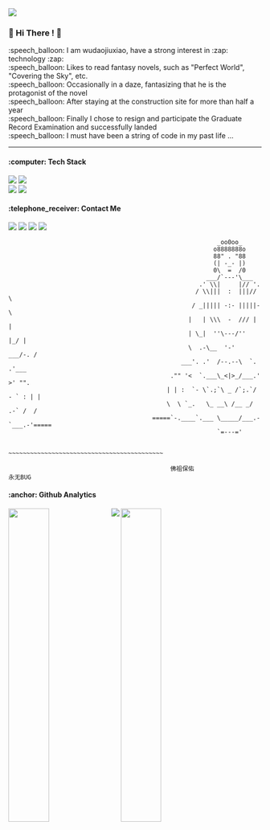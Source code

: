  <img src="https://my-pic-1309513254.cos.ap-shanghai.myqcloud.com//bg.jpg">
 
 
 
<h3> 👏 Hi There ! 👏 </h3>
<p>:speech_balloon: I am wudaojiuxiao, have a strong interest in :zap: technology :zap: <br>
:speech_balloon: Likes to read fantasy novels, such as "Perfect World", "Covering the Sky", etc. <br>
:speech_balloon: Occasionally in a daze, fantasizing that he is the protagonist of the novel <br>
:speech_balloon: After staying at the construction site for more than half a year <br>
:speech_balloon: Finally I chose to resign and participate the Graduate Record Examination and successfully landed <br>
:speech_balloon: I must have been a string of code in my past life ... </p>


---


<h4>:computer: Tech Stack</h4>
<div><img src="https://img.shields.io/badge/-Java-black?logo=java"> <img src="https://img.shields.io/badge/-Python-black?logo=python"> </div>

<div><img src="https://img.shields.io/badge/-IntelliJ IDEA-black?logo=intellijidea"> <img src="https://img.shields.io/badge/-Pycharm-black?logo=pycharm"></div>



<h4>:telephone_receiver: Contact Me </h4>

[![](http://shields.io/badge/Github-@WuDaoJiuXiao-blue.svg)](https://github.com/WuDaoJiuXiao) 
[![](https://img.shields.io/badge/Leetcode-@悟道九霄-blue.svg)](https://leetcode-cn.com/u/wudaojiuxiao/) 
[![](https://img.shields.io/badge/CNblog-@悟道九霄-blue)](https://www.cnblogs.com/wudaojiuxiao/) 
[![](https://img.shields.io/badge/语雀-@悟道九霄-blue)](https://www.yuque.com/yuqueyonghusohmvm) 






```
                                                          _oo0oo_
                                                         o8888888o
                                                         88" . "88
                                                         (| -_- |)
                                                         0\  =  /0
                                                       ___/`---'\___
                                                     .' \\|     |// '.
                                                    / \\|||  :  |||// \
                                                   / _||||| -:- |||||- \
                                                  |   | \\\  -  /// |   |
                                                  | \_|  ''\---/''  |_/ |
                                                  \  .-\__  '-'  ___/-. /
                                                ___'. .'  /--.--\  `. .'___
                                             ."" '<  `.___\_<|>_/___.' >' "".
                                            | | :  `- \`.;`\ _ /`;.`/ - ` : | |
                                            \  \ `_.   \_ __\ /__ _/   .-` /  /
                                        =====`-.____`.___ \_____/___.-`___.-'=====
                                                          `=---='

                                        ~~~~~~~~~~~~~~~~~~~~~~~~~~~~~~~~~~~~~~~~~~~

                                             佛祖保佑                  永无BUG
```




<h4>:anchor: Github Analytics</h4> 

<img width="40%" align="left" src="https://github-readme-stats.vercel.app/api?username=wudaojiuxiao&show_icons=true&theme=cobalt" align="left">

<img width="40%" src="https://github-readme-stats.vercel.app/api/top-langs/?username=wudaojiuxiao&theme=cobalt&layout=compact">

<img src="https://github-profile-trophy.vercel.app/?username=wudaojiuxiao&theme=dracula" align="left">


